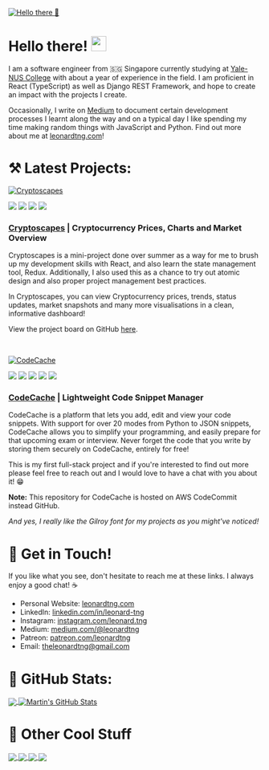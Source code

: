 [![Hello there :wave:](https://github-readme-files.s3.ap-southeast-1.amazonaws.com/cover.jpg)][1]

# Hello there! <img src="https://github-readme-files.s3.ap-southeast-1.amazonaws.com/wave.gif" height="30px" />

I am a software engineer from :singapore: Singapore currently studying at [Yale-NUS College][9] with about a year of experience in the field. I am proficient in React (TypeScript) as well as Django REST Framework, and hope to create an impact with the projects I create.

Occasionally, I write on [Medium][4] to document certain development processes I learnt along the way and on a typical day I like spending my time making random things with JavaScript and Python. Find out more about me at [leonardtng.com][1]!

# :hammer_and_pick: Latest Projects: 

[![Cryptoscapes](https://github-readme-files.s3.ap-southeast-1.amazonaws.com/banner-cryptoscapes.jpg)][7]

![](https://img.shields.io/badge/-React-informational?style=flat&logo=react&logoColor=black&color=61DBFB) ![](https://img.shields.io/badge/-TypeScript-informational?style=flat&logo=typescript&logoColor=white&color=007acc) ![](https://img.shields.io/badge/-Redux-informational?style=flat&logo=redux&logoColor=white&color=764abc) ![](https://img.shields.io/badge/-AWS-informational?style=flat&logo=amazon&logoColor=white&color=FF9900)

### [Cryptoscapes][7] | Cryptocurrency Prices, Charts and Market Overview

Cryptoscapes is a mini-project done over summer as a way for me to brush up my development skills with React, and also learn the state management tool, Redux. Additionally, I also used this as a chance to try out atomic design and also proper project management best practices. 

In Cryptoscapes, you can view Cryptocurrency prices, trends, status updates, market snapshots and many more visualisations in a clean, informative dashboard!

View the project board on GitHub [here][8].

<br/>

[![CodeCache](https://github-readme-files.s3.ap-southeast-1.amazonaws.com/banner-codecache.jpg)][7]

![](https://img.shields.io/badge/-React-informational?style=flat&logo=react&logoColor=black&color=61DBFB) ![](https://img.shields.io/badge/-TypeScript-informational?style=flat&logo=typescript&logoColor=white&color=007acc) ![](https://img.shields.io/badge/-Django-informational?style=flat&logo=django&logoColor=white&color=092e20) ![](https://img.shields.io/badge/-Python-informational?style=flat&logo=python&logoColor=white&color=306998) ![](https://img.shields.io/badge/-AWS-informational?style=flat&logo=amazon&logoColor=white&color=FF9900)

### [CodeCache][6] | Lightweight Code Snippet Manager

CodeCache is a platform that lets you add, edit and view your code snippets. With support for over 20 modes from Python to JSON snippets, CodeCache allows you to simplify your programming, and easily prepare for that upcoming exam or interview. Never forget the code that you write by storing them securely on CodeCache, entirely for free!

This is my first full-stack project and if you're interested to find out more please feel free to reach out and I would love to have a chat with you about it! :grin:

<b>Note:</b> This repository for CodeCache is hosted on AWS CodeCommit instead GitHub.

*And yes, I really like the Gilroy font for my projects as you might've noticed!*

# :raising_hand: Get in Touch! 

If you like what you see, don't hesitate to reach me at these links. I always enjoy a good chat!  :coffee:

* Personal Website: [leonardtng.com][1]
* LinkedIn: [linkedin.com/in/leonard-tng][2]
* Instagram: [instagram.com/leonard.tng][3]
* Medium: [medium.com/@leonardtng][4]
* Patreon: [patreon.com/leonardtng][5]
* Email: <a href="mailto:theleonardtng@gmail.com">theleonardtng@gmail.com</a>

# :memo: GitHub Stats: 

<a href="https://github.com/leonardtng?tab=repositories">
  <img align="center" src="https://github-readme-stats.vercel.app/api/top-langs/?username=leonardtng&hide=css,html&title_color=7C4DFF&text_color=ffffff&bg_color=030614&langs_count=3" />
</a>
<a href="https://github.com/leonardtng?tab=repositories">
  <img align="center" src="https://github-readme-stats.vercel.app/api?username=leonardtng&show_icons=true&line_height=27&count_private=true&title_color=7C4DFF&text_color=ffffff&icon_color=2196F3&bg_color=030614&theme=synthwave" alt="Martin's GitHub Stats" />
</a>

# :seedling: Other Cool Stuff

<a href="https://github.com/leonardtng/cryptoscapes">
  <img align="center" src="https://github-readme-stats.vercel.app/api/pin/?username=leonardtng&repo=cryptoscapes&title_color=7C4DFF&text_color=D7DCEC&icon_color=2196F3&bg_color=030614" />
</a>
<a href="https://github.com/leonardtng/personal-website">
  <img align="center" src="https://github-readme-stats.vercel.app/api/pin/?username=leonardtng&repo=personal-website&title_color=7C4DFF&text_color=D7DCEC&icon_color=2196F3&bg_color=030614" />
</a>   

<a href="https://github.com/leonardtng/write-some-love-letters">
  <img align="center" src="https://github-readme-stats.vercel.app/api/pin/?username=leonardtng&repo=write-some-love-letters&title_color=7C4DFF&text_color=D7DCEC&icon_color=2196F3&bg_color=030614" />
</a>
<a href="https://github.com/leonardtng/door_contraption">
  <img align="center" src="https://github-readme-stats.vercel.app/api/pin/?username=leonardtng&repo=door_contraption&title_color=7C4DFF&text_color=D7DCEC&icon_color=2196F3&bg_color=030614" />
</a>   

[1]: https://www.leonardtng.com
[2]: https://www.linkedin.com/in/leonard-tng/
[3]: https://www.instagram.com/leonard.tng/
[4]: https://medium.com/@leonardtng
[5]: https://www.patreon.com/leonardtng
[6]: https://www.codecache.io
[7]: https://www.cryptoscapes.org
[8]: https://github.com/leonardtng/cryptoscapes/projects/1
[9]: https://www.yale-nus.edu.sg/
